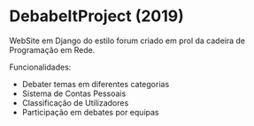 # DebabeItProject (2019)

WebSite em Django do estilo forum criado em prol da cadeira de Programação em Rede. 

Funcionalidades:
* Debater temas em diferentes categorias
* Sistema de Contas Pessoais
* Classificação de Utilizadores
* Participação em debates por equipas
